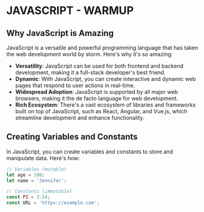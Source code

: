 # JAVASCRIPT - WARMUP

## Why JavaScript is Amazing

JavaScript is a versatile and powerful programming language that has taken the web development world by storm. Here's why it's so amazing:

- **Versatility**: JavaScript can be used for both frontend and backend development, making it a full-stack developer's best friend.
- **Dynamic**: With JavaScript, you can create interactive and dynamic web pages that respond to user actions in real-time.
- **Widespread Adoption**: JavaScript is supported by all major web browsers, making it the de facto language for web development.
- **Rich Ecosystem**: There's a vast ecosystem of libraries and frameworks built on top of JavaScript, such as React, Angular, and Vue.js, which streamline development and enhance functionality.

## Creating Variables and Constants

In JavaScript, you can create variables and constants to store and manipulate data. Here's how:

```javascript
// Variables (mutable)
let age = 100;
let name = 'Jennifer';

// Constants (immutable)
const PI = 3.14;
const URL = 'https://example.com';
